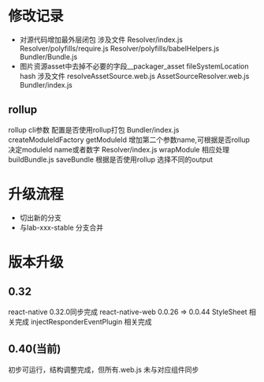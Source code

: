 # 修改记录
* 对源代码增加最外层闭包 涉及文件 Resolver/index.js Resolver/polyfills/require.js Resolver/polyfills/babelHelpers.js Bundler/Bundle.js
* 图片资源asset中去掉不必要的字段__packager_asset fileSystemLocation hash 涉及文件 resolveAssetSource.web.js AssetSourceResolver.web.js Bundler/index.js

## rollup
rollup cli参数 配置是否使用rollup打包
Bundler/index.js createModuleIdFactory getModuleId 增加第二个参数name,可根据是否rollup 决定moduleId name或者数字
Resolver/index.js wrapModule 相应处理
buildBundle.js saveBundle 根据是否使用rollup 选择不同的output

# 升级流程
* 切出新的分支
* 与lab-xxx-stable 分支合并

# 版本升级
## 0.32
react-native 0.32.0同步完成
react-native-web 0.0.26 => 0.0.44
StyleSheet 相关完成
injectResponderEventPlugin 相关完成

## 0.40(当前)
初步可运行，结构调整完成，但所有.web.js 未与对应组件同步
